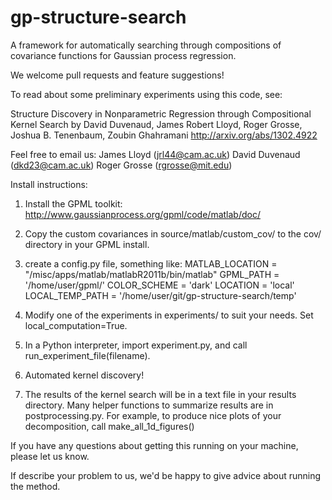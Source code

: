 gp-structure-search
===================

A framework for automatically searching through compositions of covariance functions for Gaussian process regression.

We welcome pull requests and feature suggestions!


To read about some preliminary experiments using this code, see:

Structure Discovery in Nonparametric Regression through Compositional Kernel Search
by David Duvenaud, James Robert Lloyd, Roger Grosse, Joshua B. Tenenbaum, Zoubin Ghahramani
http://arxiv.org/abs/1302.4922


Feel free to email us:
James Lloyd (jrl44@cam.ac.uk)
David Duvenaud (dkd23@cam.ac.uk)
Roger Grosse (rgrosse@mit.edu)


Install instructions:

1. Install the GPML toolkit: http://www.gaussianprocess.org/gpml/code/matlab/doc/

2. Copy the custom covariances in source/matlab/custom_cov/ to the cov/ directory in your GPML install.

3. create a config.py file, something like:
MATLAB_LOCATION = "/misc/apps/matlab/matlabR2011b/bin/matlab"
GPML_PATH = '/home/user/gpml/'
COLOR_SCHEME = 'dark'
LOCATION = 'local'
LOCAL_TEMP_PATH = '/home/user/git/gp-structure-search/temp'

4. Modify one of the experiments in experiments/ to suit your needs.  Set local_computation=True.

5. In a Python interpreter, import experiment.py, and call run_experiment_file(filename).

6. Automated kernel discovery!

7. The results of the kernel search will be in a text file in your results directory.  Many helper functions to summarize results are in postprocessing.py.  For example, to produce nice plots of your decomposition, call make_all_1d_figures()


If you have any questions about getting this running on your machine, please let us know.

If describe your problem to us, we'd be happy to give advice about running the method.
